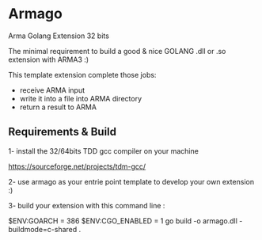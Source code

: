# Armago

Arma Golang Extension 32 bits

The minimal requirement to build a good & nice GOLANG .dll or .so extension with ARMA3 :)

This template extension complete those jobs:
- receive ARMA input
- write it into a file into ARMA directory
- return a result to ARMA

## Requirements & Build

1- install the 32/64bits TDD gcc compiler on your machine

https://sourceforge.net/projects/tdm-gcc/

2- use armago as your entrie point template to develop your own extension :)

3- build your extension with this command line :

$ENV:GOARCH = 386
$ENV:CGO_ENABLED = 1
go build -o armago.dll -buildmode=c-shared .